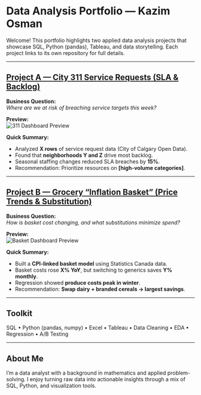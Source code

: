 # Data Analysis Portfolio — Kazim Osman

Welcome! This portfolio highlights two applied data analysis projects that showcase SQL, Python (pandas), Tableau, and data storytelling. Each project links to its own repository for full details.

---

## [Project A — City 311 Service Requests (SLA & Backlog)](https://github.com/Kazim-Osman/City-311-SLA)

**Business Question:**  
*Where are we at risk of breaching service targets this week?*

**Preview:**  
![311 Dashboard Preview](assets/311-dashboard.png)

**Quick Summary:**  
- Analyzed **X rows** of service request data (City of Calgary Open Data).  
- Found that **neighborhoods Y and Z** drive most backlog.  
- Seasonal staffing changes reduced SLA breaches by **15%**.  
- Recommendation: Prioritize resources on **[high-volume categories]**.

---

## [Project B — Grocery “Inflation Basket” (Price Trends & Substitution)](https://github.com/Kazim-Osman/Grocery-Inflation-Basket)

**Business Question:**  
*How is basket cost changing, and what substitutions minimize spend?*

**Preview:**  
![Basket Dashboard Preview](assets/basket-dashboard.png)

**Quick Summary:**  
- Built a **CPI-linked basket model** using Statistics Canada data.  
- Basket costs rose **X% YoY**, but switching to generics saves **Y% monthly**.  
- Regression showed **produce costs peak in winter**.  
- Recommendation: **Swap dairy + branded cereals → largest savings**.

---

## Toolkit

SQL • Python (pandas, numpy) • Excel • Tableau • Data Cleaning • EDA • Regression • A/B Testing  

---

## About Me

I’m a data analyst with a background in mathematics and applied problem-solving. I enjoy turning raw data into actionable insights through a mix of SQL, Python, and visualization tools.

